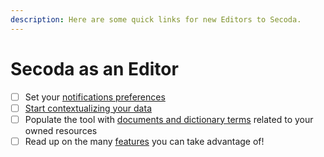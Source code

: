 ```yaml
---
description: Here are some quick links for new Editors to Secoda.
---
```


# Secoda as an Editor

* [ ] Set your [notifications preferences](../features/notifications.md)
* [ ] [Start contextualizing your data](secoda-as-an-admin/add-documentation/)
* [ ] Populate the tool with [documents and dictionary terms](../features/dictionary-and-documents/) related to your owned resources
* [ ] Read up on the many [features](../features/) you can take advantage of!
